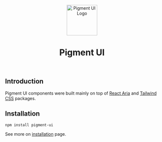 <p align="center">
    <a href="https://pigment-ui.com">
        <img src="https://pigment-ui.com/logo.jpg" alt="Pigment UI Logo" width="100" height="100" />
    </a>
</p>

<h1 align="center">Pigment UI</h1>

<br />

## Introduction

Pigment UI components were built mainly on top of [React Aria](https://react-spectrum.adobe.com/react-aria/) and [Tailwind CSS](https://tailwindcss.com/) packages.

## Installation

```bash
npm install pigment-ui
```

See more on [installation](https://pigment-ui.com/docs/overview/installation) page.
